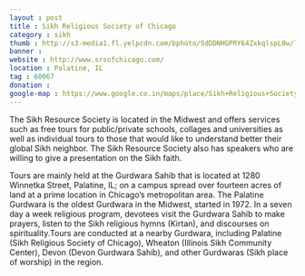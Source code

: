 ```yaml
---
layout : post
title : Sikh Religious Society of Chicago
category : sikh
thumb : http://s3-media1.fl.yelpcdn.com/bphoto/SdDDNHGPRY64ZxkqlspL0w/ls.jpg
banner : 
website : http://www.srsofchicago.com/
location : Palatine, IL
tag : 60067
donation : 
google-map : https://www.google.co.in/maps/place/Sikh+Religious+Society+of+Chicago/@42.1310202,-88.0757618,15z/data=!4m2!3m1!1s0x0:0x7c495fc646a26fdb?sa=X&ved=0CIwBEPwSKAAwDmoVChMI08XVwbjBxwIVVgSOCh2j-AEF
---
```


The Sikh Resource Society is located in the Midwest and offers services such as free tours for public/private schools, collages and universities as well as individual tours to those that would like to understand better their global Sikh neighbor. The Sikh Resource Society also has speakers who are willing to give a presentation on the Sikh faith.

Tours are mainly held at the Gurdwara Sahib that is located at 1280 Winnetka Street, Palatine, IL; on a campus spread over fourteen acres of land at a prime location in Chicago&#8217;s metropolitan area. The Palatine Gurdwara is the oldest Gurdwara in the Midwest, started in 1972. In a seven day a week religious program, devotees visit the Gurdwara Sahib to make prayers, listen to the Sikh religious hymns (Kirtan), and discourses on spirituality.Tours are conducted at a nearby Gurdwara, including Palatine (Sikh Religious Society of Chicago), Wheaton (Illinois Sikh Community Center), Devon (Devon Gurdwara Sahib), and other Gurdwaras (Sikh place of worship) in the region.